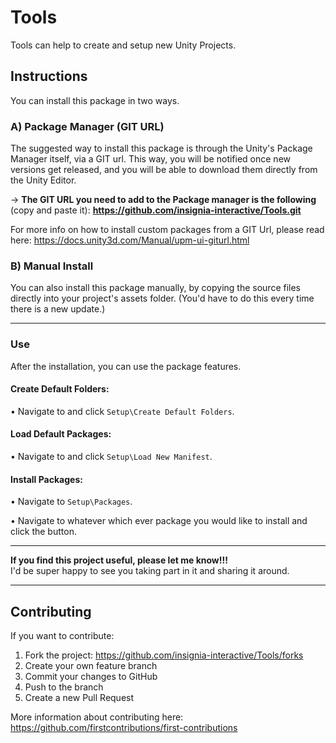 # Tools
Tools can help to create and setup new Unity Projects.

## Instructions
You can install this package in two ways.
### A) Package Manager (GIT URL)
The suggested way to install this package is through the Unity's Package Manager itself, via a GIT url. This way, you will be notified once new versions get released, and you will be able to download them directly from the Unity Editor.

-> **The GIT URL you need to add to the Package manager is the following** (copy and paste it): **https://github.com/insignia-interactive/Tools.git**

For more info on how to install custom packages from a GIT Url, please read here: https://docs.unity3d.com/Manual/upm-ui-giturl.html

### B) Manual Install
You can also install this package manually, by copying the source files directly into your project's assets folder. (You'd have to do this every time there is a new update.)

---

### Use
After the installation, you can use the package features.
#### Create Default Folders:
• Navigate to and click `Setup\Create Default Folders`.

#### Load Default Packages:
• Navigate to and click `Setup\Load New Manifest`.

#### Install Packages:
• Navigate to `Setup\Packages`.

• Navigate to whatever which ever package you would like to install and click the button.

---

**If you find this project useful, please let me know!!!**\
I'd be super happy to see you taking part in it and sharing it around.

---

## Contributing
If you want to contribute:

1. Fork the project: https://github.com/insignia-interactive/Tools/forks
2. Create your own feature branch
3. Commit your changes to GitHub
4. Push to the branch 
5. Create a new Pull Request

More information about contributing here: https://github.com/firstcontributions/first-contributions
